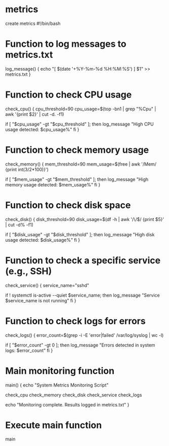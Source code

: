 # metrics
create metrics
#!/bin/bash

# Function to log messages to metrics.txt
log_message() {
  echo "[ $(date '+%Y-%m-%d %H:%M:%S') ] $1" >> metrics.txt
}

# Function to check CPU usage
check_cpu() {
  cpu_threshold=90
  cpu_usage=$(top -bn1 | grep "%Cpu" | awk '{print $2}' | cut -d. -f1)
  
  if [ "$cpu_usage" -gt "$cpu_threshold" ]; then
    log_message "High CPU usage detected: $cpu_usage%"
  fi
}

# Function to check memory usage
check_memory() {
  mem_threshold=90
  mem_usage=$(free | awk '/Mem/ {print int($3/$2*100)}')
  
  if [ "$mem_usage" -gt "$mem_threshold" ]; then
    log_message "High memory usage detected: $mem_usage%"
  fi
}

# Function to check disk space
check_disk() {
  disk_threshold=90
  disk_usage=$(df -h | awk '/\/$/ {print $5}' | cut -d% -f1)
  
  if [ "$disk_usage" -gt "$disk_threshold" ]; then
    log_message "High disk usage detected: $disk_usage%"
  fi
}

# Function to check a specific service (e.g., SSH)
check_service() {
  service_name="sshd"
  
  if ! systemctl is-active --quiet $service_name; then
    log_message "Service $service_name is not running"
  fi
}

# Function to check logs for errors
check_logs() {
  error_count=$(grep -i -E 'error|failed' /var/log/syslog | wc -l)
  
  if [ "$error_count" -gt 0 ]; then
    log_message "Errors detected in system logs: $error_count"
  fi
}

# Main monitoring function
main() {
  echo "System Metrics Monitoring Script"

  check_cpu
  check_memory
  check_disk
  check_service
  check_logs

  echo "Monitoring complete. Results logged in metrics.txt"
}

# Execute main function
main 
